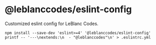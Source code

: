 # @leblanccodes/eslint-config

Customized eslint config for LeBlanc Codes.

    npm install --save-dev 'eslint>=4' '@leblanccodes/eslint-config'
    printf -- '---\nextends:\n  - "@leblanccodes"\n' > .eslintrc.yml
